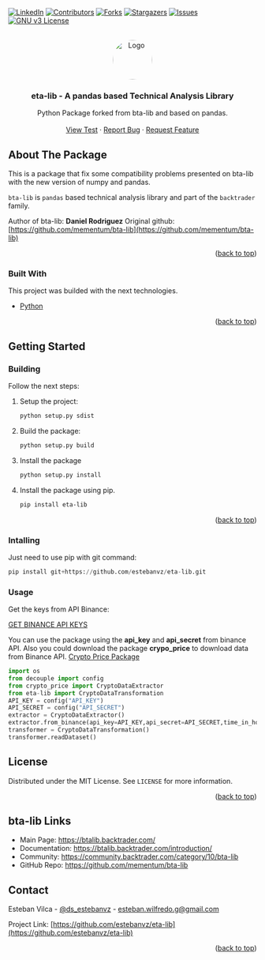 <div id="top"></div>

[![LinkedIn][linkedin-shield]][linkedin-url]
[![Contributors][contributors-shield]][contributors-url]
[![Forks][forks-shield]][forks-url]
[![Stargazers][stars-shield]][stars-url]
[![Issues][issues-shield]][issues-url]
[![GNU v3 License][license-shield]][license-url]



<!-- PROJECT LOGO -->
<br />
<div align="center">
  <a href="https://github.com/estebanvz/eta-lib/">
    <img src="https://avatars.githubusercontent.com/u/65377832?s=400&u=12c57a2350bcd69068ced71f630ca0d5559e6621&v=4)}" alt="Logo" width="80" height="80" style="border-radius:100%">
  </a>

  <h3 align="center"> eta-lib - A pandas based Technical Analysis Library
</h3>

  <p align="center">
    Python Package forked from bta-lib and based on pandas.
    <br />
    <!-- <a href="https://github.com/estebanvz/eta-lib"><strong>Explore the docs »</strong></a>
    <br /> -->
    <br />
    <a href="https://github.com/estebanvz/eta-lib/">View Test</a>
    ·
    <a href="https://github.com/estebanvz/eta-lib/issues">Report Bug</a>
    ·
    <a href="https://github.com/estebanvz/eta-lib/issues">Request Feature</a>
  </p>
</div>



<!-- TABLE OF CONTENTS
<details>
  <summary>Table of Contents</summary>
  <ol>
    <li>
      <a href="#about-the-project">About The Project</a>
      <ul>
        <li><a href="#built-with">Built With</a></li>
      </ul>
    </li>
    <li>
      <a href="#getting-started">Getting Started</a>
      <ul>
        <li><a href="#prerequisites">Prerequisites</a></li>
        <li><a href="#installation">Installation</a></li>
      </ul>
    </li>
    <li><a href="#usage">Usage</a></li>
    <li><a href="#roadmap">Roadmap</a></li>
    <li><a href="#contributing">Contributing</a></li>
    <li><a href="#license">License</a></li>
    <li><a href="#contact">Contact</a></li>
    <li><a href="#acknowledgments">Acknowledgments</a></li>
  </ol>
</details> -->



<!-- ABOUT THE PROJECT -->
## About The Package

This is a package that fix some compatibility problems presented on bta-lib with the new version of numpy and pandas.

``bta-lib`` is ``pandas`` based technical analysis library and part of the
``backtrader`` family.

Author of bta-lib: **Daniel Rodriguez**
Original github: [https://github.com/mementum/bta-lib](https://github.com/mementum/bta-lib)
<p align="right">(<a href="#top">back to top</a>)</p>



### Built With

This project was builded with the next technologies.

* [Python](https://python.org/)

<p align="right">(<a href="#top">back to top</a>)</p>



<!-- GETTING STARTED -->
## Getting Started


<!-- ### Prerequisites

You need the next components to run this project.
* Docker. To install it follow these steps [Click](https://docs.docker.com/get-docker/). 
  On Ubuntu, you can run:
```sh
sudo apt-get install docker-ce docker-ce-cli containerd.io
```
* Visual Studio Code. To install it follow these steps [Click](https://code.visualstudio.com/download). On Ubuntu, you can run:
```sh
sudo snap install code --classic
```
* Install the visual studio code extension "Remote - Containers" -->
### Building

Follow the next steps:

1. Setup the project:
   ```python
   python setup.py sdist
   ```
2. Build the package:
   ```python
   python setup.py build
   ```
3. Install the package
   ```python
   python setup.py install
   ```
4. Install the package using pip.
    ```bash
    pip install eta-lib
    ```
<p align="right">(<a href="#top">back to top</a>)</p>

### Intalling

Just need to use pip with git command:
```python
pip install git+https://github.com/estebanvz/eta-lib.git
```

### Usage

Get the keys from API Binance:

[GET BINANCE API KEYS](https://www.binance.com/en/support/faq/360002502072)

You can use the package using the **api_key** and **api_secret** from binance API.
Also you could download the package **crypo_price** to download data from Binance API.
[Crypto Price Package](https://github.com/estebanvz/crypto_price)
```python
import os
from decouple import config
from crypto_price import CryptoDataExtractor
from eta-lib import CryptoDataTransformation
API_KEY = config("API_KEY")
API_SECRET = config("API_SECRET")
extractor = CryptoDataExtractor()
extractor.from_binance(api_key=API_KEY,api_secret=API_SECRET,time_in_hours=24*10)
transformer = CryptoDataTransformation()
transformer.readDataset()

```

<!-- USAGE EXAMPLES
## Usage

Use this space to show useful examples of how a project can be used. Additional screenshots, code examples and demos work well in this space. You may also link to more resources.

_For more examples, please refer to the [Documentation](https://example.com)_

<p align="right">(<a href="#top">back to top</a>)</p>



<!-- ROADMAP -->
<!-- ## Roadmap

- [x] Add Changelog
- [x] Add back to top links
- [ ] Add Additional Templates w/ Examples
- [ ] Add "components" document to easily copy & paste sections of the readme
- [ ] Multi-language Support
    - [ ] Chinese
    - [ ] Spanish

See the [open issues](https://github.com/estebanvz/eta-lib/issues) for a full list of proposed features (and known issues).

<p align="right">(<a href="#top">back to top</a>)</p> -->

<!-- LICENSE -->
## License

Distributed under the MIT License. See `LICENSE` for more information.

<p align="right">(<a href="#top">back to top</a>)</p>

## bta-lib Links

  - Main Page: https://btalib.backtrader.com/
  - Documentation: https://btalib.backtrader.com/introduction/
  - Community: https://community.backtrader.com/category/10/bta-lib
  - GitHub Repo: https://github.com/mementum/bta-lib

<!-- CONTACT -->
## Contact

Esteban Vilca - [@ds_estebanvz](https://twitter.com/ds_estebanvz) - [esteban.wilfredo.g@gmail.com](mailto:esteban.wilfredo.g@gmail.com)

Project Link: [https://github.com/estebanvz/eta-lib](https://github.com/estebanvz/eta-lib)

<p align="right">(<a href="#top">back to top</a>)</p>



<!-- MARKDOWN LINKS & IMAGES -->
<!-- https://www.markdownguide.org/basic-syntax/#reference-style-links -->
[contributors-shield]: https://img.shields.io/github/contributors/estebanvz/eta-lib.svg
[contributors-url]: https://github.com/estebanvz/eta-lib/graphs/contributors
[forks-shield]: https://img.shields.io/github/forks/estebanvz/eta-lib.svg
[forks-url]: https://github.com/estebanvz/eta-lib/network/members
[stars-shield]: https://img.shields.io/github/stars/estebanvz/eta-lib.svg
[stars-url]: https://github.com/estebanvz/eta-lib/stargazers
[issues-shield]: https://img.shields.io/github/issues/estebanvz/eta-lib.svg
[issues-url]: https://github.com/estebanvz/eta-lib/issues
[license-shield]: https://img.shields.io/github/license/estebanvz/eta-lib.svg
[license-url]: https://github.com/estebanvz/eta-lib/blob/main/LICENSE
[linkedin-shield]: https://img.shields.io/badge/-LinkedIn-black.svg?=linkedin&colorB=888
[linkedin-url]: https://linkedin.com/in/estebanvz
[product-screenshot]: images/screenshot.png